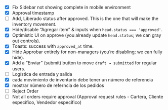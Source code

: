 - [x] Fix Sidebar not showing complete in mobile environment
- [x] Approval timestamp
- [ ] Add, Liberado status after approved. This is the one that will make the inventory movement.
- [x] Hide/disable “Agregar ítem” & inputs when `head.status === 'approved'`.
- [x] Optimistic UI on approve (you already update `head.status`; we can gray out controls).
- [x] Toasts: success with `approved_at` time.
- [x] Hide Approbar entirely for non-managers (you’re disabling; we can fully hide).
- [x] Add a “Enviar” (submit) button to move `draft → submitted` for regular users.
- [ ] Logística de entrada y salida
- [x] cada movimiento de inventario debe tener un número de referencia
- [x] mostrar número de referncia de los pedidos
- [ ] Reject Order
- [ ] Not all orders require approval (Approval request rules - Cartera, Cliente específico, Vendedor específico)
